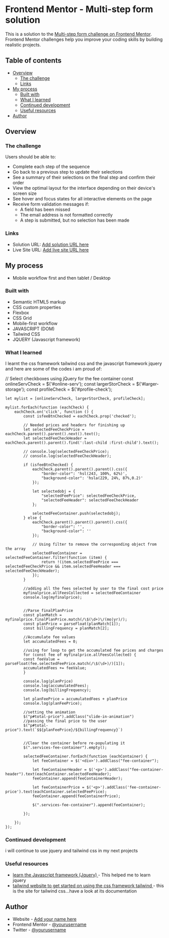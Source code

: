 # Frontend Mentor - Multi-step form solution

This is a solution to the [Multi-step form challenge on Frontend Mentor](https://www.frontendmentor.io/challenges/multistep-form-YVAnSdqQBJ). Frontend Mentor challenges help you improve your coding skills by building realistic projects. 

## Table of contents

- [Overview](#overview)
  - [The challenge](#the-challenge)
  - [Links](#links)
- [My process](#my-process)
  - [Built with](#built-with)
  - [What I learned](#what-i-learned)
  - [Continued development](#continued-development)
  - [Useful resources](#useful-resources)
- [Author](#author)


## Overview

### The challenge

Users should be able to:

- Complete each step of the sequence
- Go back to a previous step to update their selections
- See a summary of their selections on the final step and confirm their order
- View the optimal layout for the interface depending on their device's screen size
- See hover and focus states for all interactive elements on the page
- Receive form validation messages if:
  - A field has been missed
  - The email address is not formatted correctly
  - A step is submitted, but no selection has been made


### Links

- Solution URL: [Add solution URL here](https://your-solution-url.com)
- Live Site URL: [Add live site URL here](https://your-live-site-url.com)

## My process
 
- Mobile workflow first and then tablet / Desktop 




### Built with

- Semantic HTML5 markup
- CSS custom properties
- Flexbox
- CSS Grid
- Mobile-first workflow
- JAVASCRIPT (DOM)
- Tailwind CSS 
- JQUERY (Javascript framework)


### What I learned
I learnt the css framework tailwind css and the javascript framework jquery and here are some of the codes i am proud of: 

// Select checkboxes using jQuery for the fee container
    const onlineServCheck = $('#online-serv');
    const largerStorCheck = $('#larger-storage');
    const profileCheck = $('#profile-check');

    let mylist = [onlineServCheck, largerStorCheck, profileCheck];

    mylist.forEach(function (eachCheck) {
        eachCheck.on('click', function () {
            const isfeeBtnChecked = eachCheck.prop('checked');

            // Needed prices and headers for finishing up
            let selectedFeeCheckPrice = eachCheck.parent().parent().next().text();
            let selectedFeeCheckHeader = eachCheck.parent().parent().find(':last-child :first-child').text();

            // console.log(selectedFeeCheckPrice);
            // console.log(selectedFeeCheckHeader);
            
            if (isfeeBtnChecked) {
                eachCheck.parent().parent().parent().css({
                    "border-color": 'hsl(243, 100%, 62%)',
                    "background-color": 'hsla(229, 24%, 87%,0.2)'
                });

                let selectedobj = {
                    "selectedFeePrice": selectedFeeCheckPrice,
                    "selectedFeeHeader": selectedFeeCheckHeader
                };

                selectedFeeContainer.push(selectedobj);
            } else {
                eachCheck.parent().parent().parent().css({
                    "border-color": '',
                    "background-color": ''
                });

                // Using filter to remove the corresponding object from the array
                selectedFeeContainer = selectedFeeContainer.filter(function (item) {
                    return !(item.selectedFeePrice === selectedFeeCheckPrice && item.selectedFeeHeader === selectedFeeCheckHeader);
                });
            }

            //adding all the fees selected by user to the final cost price
            myfinalprice.allFeesCollected = selectedFeeContainer
            console.log(myfinalprice);


            //Parse finalPlanPrice
            const planMatch = myfinalprice.finalPlanPrice.match(/\$(\d+)\/(mo|yr)/);
            const planPrice = parseFloat(planMatch[1]);
            const billingFrequency = planMatch[2];

            //Accumulate fee values
            let accumulatedFees = 0;

            //using for loop to get the accumulated fee prices and charges
            for (const fee of myfinalprice.allFeesCollected) {
            const feeValue = parseFloat(fee.selectedFeePrice.match(/\$(\d+)/)[1]);
            accumulatedFees += feeValue;
            }

            console.log(planPrice)
            console.log(accumulatedFees);
            console.log(billingFrequency);

            let planFeePrice = accumulatedFees + planPrice
            console.log(planFeePrice);
            
            //setting the animation
            $("p#total-price").addClass("slide-in-animation")
            //passing the final price to the user
            $("p#total-price").text(`$${planFeePrice}/${billingFrequency}`)


            //Clear the container before re-populating it
            $(".services-fee-container").empty();

            selectedFeeContainer.forEach(function (eachContainer) {
                let feeContainer = $('<div>').addClass("fee-container");

                let feeContainerHeader = $('<p>').addClass("fee-container-header").text(eachContainer.selectedFeeHeader);
                feeContainer.append(feeContainerHeader);

                let feeContainerPrice = $('<p>').addClass('fee-container-price').text(eachContainer.selectedFeePrice);
                feeContainer.append(feeContainerPrice);

                $(".services-fee-container").append(feeContainer);
                
            });
        
        });
    });
    




### Continued development
i will continue to use jquery and tailwind css in my next projects



### Useful resources

- [learn the Javascript framework (Jquery) ](https://youtu.be/KhtEmR2A1Fw?si=K6t3Quo9w0FeyUts) - This helped me to learn jquery 
- [tailwind website to get started on using the css framework tailwind ](https://tailwindcss.com/) - this is the site for tailwind css...have a look at its documentation


## Author

- Website - [Add your name here](https://www.your-site.com)
- Frontend Mentor - [@yourusername](https://www.frontendmentor.io/profile/yourusername)
- Twitter - [@yourusername](https://www.twitter.com/yourusername)
